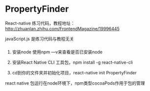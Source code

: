 # PropertyFinder

React-native 练习代码，教程地址：http://zhuanlan.zhihu.com/FrontendMagazine/19996445

javaScript.js 是练习代码与教程无关        


###
1. 安装node  使用npm —v来查看是否已安装node  

2. 安装React Native CLI 工具包，npm install -g react-native-cli

3. cd到你的文件夹并初始化项目，react-native init PropertyFinder    

react native 包运行在node环境下，npm类型cocoaPods作用于包的管理
